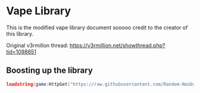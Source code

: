 # Vape Library
This is the modified vape library document sooooo credit to the creator of this library.

Original v3rmillon thread: https://v3rmillion.net/showthread.php?tid=1098651

## Boosting up the library
```lua
loadstring(game:HttpGet("https://raw.githubusercontent.com/Random-Nooby/Projects/main/Library/Vape/Source.lua"))()
```
